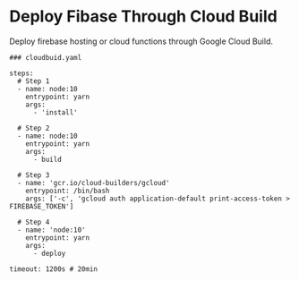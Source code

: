 # Deploy Fibase Through Cloud Build

Deploy firebase hosting or cloud functions through Google Cloud Build.

```
### cloudbuid.yaml

steps:
  # Step 1
  - name: node:10
    entrypoint: yarn
    args:
      - 'install'

  # Step 2
  - name: node:10
    entrypoint: yarn
    args:
      - build

  # Step 3
  - name: 'gcr.io/cloud-builders/gcloud'
    entrypoint: /bin/bash
    args: ['-c', 'gcloud auth application-default print-access-token > FIREBASE_TOKEN']

  # Step 4
  - name: 'node:10'
    entrypoint: yarn
    args:
      - deploy

timeout: 1200s # 20min

```
